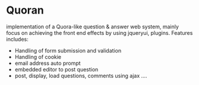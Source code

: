 # Quoran
implementation of a Quora-like question & answer web system, mainly focus on achieving the front end effects by using jqueryui,
plugins. Features includes: 
  - Handling of form submission and validation
  - Handling of cookie
  - email address auto prompt
  - embedded editor to post question
  - post, display, load questions, comments using ajax
  ....



